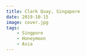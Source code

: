 ```yaml
---
title: Clark Quay, Singapore
date: 2019-10-15
image: cover.jpg
tags:
    - Singpore
    - Honeymoon
    - Asia
---
```

